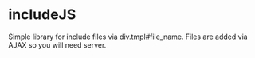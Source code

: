 includeJS
=========

Simple library for include files via div.tmpl#file_name. Files are added via AJAX so you will need server.
